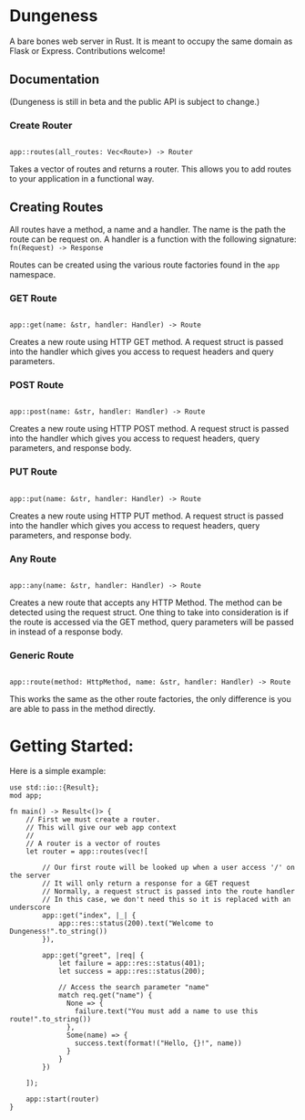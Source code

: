 # Dungeness

A bare bones web server in Rust. It is meant to occupy the same domain as Flask or Express. Contributions welcome!

## Documentation

(Dungeness is still in beta and the public API is subject to change.)

### Create Router

```

app::routes(all_routes: Vec<Route>) -> Router

```

Takes a vector of routes and returns a router.
This allows you to add routes to your application in a functional way.

## Creating Routes

All routes have a method, a name and a handler. The name is the path the route can be request on. A handler is a function with the following signature:
`fn(Request) -> Response`

Routes can be created using the various route factories found in the `app` namespace.

### GET Route

```

app::get(name: &str, handler: Handler) -> Route

```

Creates a new route using HTTP GET method. A request struct is passed into the handler which gives you access to request headers and query parameters.

### POST Route

```

app::post(name: &str, handler: Handler) -> Route

```

Creates a new route using HTTP POST method. A request struct is passed into the handler which gives you access to request headers, query parameters, and response body.

### PUT Route

```

app::put(name: &str, handler: Handler) -> Route

```

Creates a new route using HTTP PUT method. A request struct is passed into the handler which gives you access to request headers, query parameters, and response body.

### Any Route

```

app::any(name: &str, handler: Handler) -> Route

```

Creates a new route that accepts any HTTP Method. The method can be detected using the request struct. One thing to take into consideration is if the route is accessed via the GET method, query parameters will be passed in instead of a response body.

### Generic Route

```

app::route(method: HttpMethod, name: &str, handler: Handler) -> Route

```

This works the same as the other route factories, the only difference is you are able to pass in the method directly.

# Getting Started:

Here is a simple example:

```
use std::io::{Result};
mod app;

fn main() -> Result<()> {
    // First we must create a router.
    // This will give our web app context
    //
    // A router is a vector of routes
    let router = app::routes(vec![

        // Our first route will be looked up when a user access '/' on the server
        // It will only return a response for a GET request
        // Normally, a request struct is passed into the route handler
        // In this case, we don't need this so it is replaced with an underscore
        app::get("index", |_| {
            app::res::status(200).text("Welcome to Dungeness!".to_string())
        }),

        app::get("greet", |req| {
            let failure = app::res::status(401);
            let success = app::res::status(200);

            // Access the search parameter "name"
            match req.get("name") {
              None => {
                failure.text("You must add a name to use this route!".to_string())
              },
              Some(name) => {
                success.text(format!("Hello, {}!", name))
              }
            }
        })

    ]);

    app::start(router)
}
```
